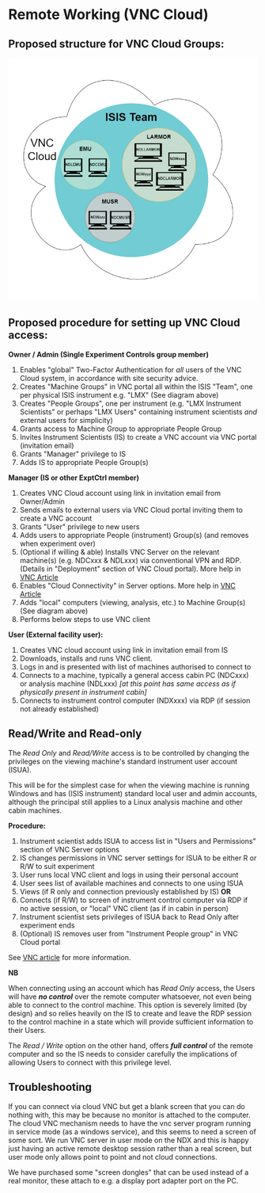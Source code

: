 # Remote Working (VNC Cloud)

## Proposed structure for VNC Cloud Groups:

![](Remote-Working-vnc-cloud.png)

## Proposed procedure for setting up VNC Cloud access:

**Owner / Admin (Single Experiment Controls group member)**

1. Enables "global" Two-Factor Authentication for _all_ users of the VNC Cloud system, in accordance with site security advice.
1. Creates "Machine Groups" in VNC portal all within the ISIS "Team", one per physical ISIS instrument e.g. "LMX" (See diagram above)
1. Creates "People Groups", one per instrument (e.g. "LMX Instrument Scientists" or perhaps "LMX Users" containing instrument scientists _and_ external users for simplicity)
1. Grants access to Machine Group to appropriate People Group
1. Invites Instrument Scientists (IS) to create a VNC account via VNC portal (invitation email)
1. Grants "Manager" privilege to IS
1. Adds IS to appropriate People Group(s) 

**Manager (IS or other ExptCtrl member)**

1. Creates VNC Cloud account using link in invitation email from Owner/Admin
1. Sends emails to external users via VNC Cloud portal inviting them to create a VNC account
1. Grants "User" privilege to new users
1. Adds users to appropriate People (instrument) Group(s) (and removes when experiment over)
1. (Optional if willing & able) Installs VNC Server on the relevant machine(s) (e.g. NDCxxx & NDLxxx) via conventional VPN and RDP. (Details in "Deployment" section of VNC Cloud portal).  More help in [VNC Article](https://help.realvnc.com/hc/en-us/articles/360002253198-Installing-and-Removing-VNC-Connect#windows-0-0)
1. Enables "Cloud Connectivity" in Server options. More help in [VNC Article](https://help.realvnc.com/hc/en-us/articles/360002249737-All-About-Cloud-Connections#enabling-cloud-connectivity-on-a-remote-computer-0-1)
1. Adds "local" computers (viewing, analysis, etc.) to Machine Group(s) (See diagram above)
1. Performs below steps to use VNC client

**User (External facility user):**

1. Creates VNC cloud account using link in invitation email from IS
1. Downloads, installs and runs VNC client.
1. Logs in and is presented with list of machines authorised to connect to
1. Connects to a machine, typically a general access cabin PC (NDCxxx) or analysis machine (NDLxxx)
_[at this point has same access as if physically present in instrument cabin]_
1. Connects to instrument control computer (NDXxxx) via RDP (if session not already established)

## Read/Write and Read-only

The _Read Only_ and _Read/Write_ access is to be controlled by changing the privileges on the viewing machine's standard instrument user account (ISUA).

This will be for the simplest case for when the viewing machine is running Windows and has (ISIS instrument) standard local user and admin accounts, although the principal still applies to a Linux analysis machine and other cabin machines.

**Procedure:**

1. Instrument scientist adds ISUA to access list in "Users and Permissions" section of VNC Server options
1. IS changes permissions in VNC server settings for ISUA to be either R or R/W to suit experiment
1. User runs local VNC client and logs in using their personal account
1. User sees list of available machines and connects to one using ISUA
1. Views (if R only and connection previously established by IS) **OR**
1. Connects (if R/W) to screen of instrument control computer via RDP if no active session, or "local" VNC client (as if in cabin in person)
1. Instrument scientist sets privileges of ISUA back to Read Only after experiment ends
1. (Optional) IS removes user from "Instrument People group" in VNC Cloud portal

See [VNC article](https://help.realvnc.com/hc/en-us/articles/360002253618-Managing-Users-and-Session-Permissions-for-VNC-Server) for more information.

**NB**

When connecting using an account which has _Read Only_ access, the Users will have **_no control_** over the remote computer whatsoever, not even being able to connect to the control machine.  This option is severely limited (by design) and so relies heavily on the IS to create and leave the RDP session to the control machine in a state which will provide sufficient information to their Users.  

The _Read / Write_ option on the other hand, offers **_full control_** of the remote computer and so the IS needs to consider carefully the implications of allowing Users to connect with this privilege level.

## Troubleshooting

If you can connect via cloud VNC but get a blank screen that you can do nothing with, this may be because no monitor is attached to the computer. The cloud VNC mechanism needs to have the vnc server program running in service mode (as a windows service), and this seems to need a screen of some sort. We run VNC server in user mode on the NDX and this is happy just having an active remote desktop session rather than a real screen, but user mode only allows point to point and not cloud connections.  

We have purchased some "screen dongles" that can be used instead of a real monitor, these attach to e.g. a display port adapter port on the PC.    
